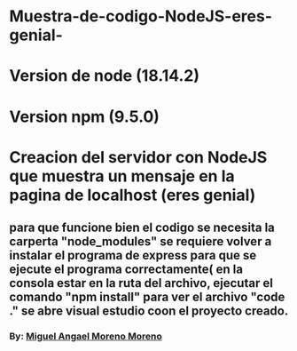 # Muestra-de-codigo-NodeJS-eres-genial-
# Version de node (18.14.2)
# Version npm (9.5.0)
# Creacion del servidor con NodeJS que muestra un mensaje en la pagina de localhost (eres genial)
## para que funcione bien el codigo se necesita la carperta "node_modules" se requiere volver a instalar el programa de express para que se ejecute el programa correctamente( en la consola estar en la ruta del archivo, ejecutar el comando "npm install" para ver el archivo "code ." se abre visual estudio coon el proyecto creado.
### By: [Miguel Angael Moreno Moreno](https://github.com/JakersLL)
